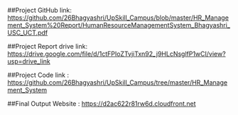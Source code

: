 ##Project GitHub link: https://github.com/26Bhagyashri/UpSkill_Campus/blob/master/HR_Management_System%20Report/HumanResourceManagementSystem_Bhagyashri_USC_UCT.pdf

##Project Report drive link: https://drive.google.com/file/d/1ctFPIoZTvjiTxn92_j9HLcNsglfP1wCI/view?usp=drive_link

##Project Code link : https://github.com/26Bhagyashri/UpSkill_Campus/tree/master/HR_Management_System

##Final Output Website : https://d2ac622r81rw6d.cloudfront.net  
